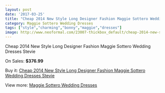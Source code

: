 ```yaml
---
layout: post
date: '2017-03-25'
title: "Cheap 2014 New Style Long Designer Fashion Maggie Sottero Wedding Dresses Stevie"
category: Maggie Sottero Wedding Dresses
tags: ["style","charming","bonny","maggie","dresses"]
image: http://www.neoformal.com/23007-thickbox_default/cheap-2014-new-style-long-designer-fashion-maggie-sottero-wedding-dresses-stevie.jpg
---
```

Cheap 2014 New Style Long Designer Fashion Maggie Sottero Wedding Dresses Stevie

On Sales: **$376.99**
<a href="https://www.neoformal.com/en/maggie-sottero-wedding-dresses-2014/7667-cheap-2014-new-style-long-designer-fashion-maggie-sottero-wedding-dresses-stevie.html"><amp-img layout="responsive" width="600" height="600" src="//www.neoformal.com/23007-thickbox_default/cheap-2014-new-style-long-designer-fashion-maggie-sottero-wedding-dresses-stevie.jpg" alt="Cheap 2014 New Style Long Designer Fashion Maggie Sottero Wedding Dresses Stevie 0" /></a>
<a href="https://www.neoformal.com/en/maggie-sottero-wedding-dresses-2014/7667-cheap-2014-new-style-long-designer-fashion-maggie-sottero-wedding-dresses-stevie.html"><amp-img layout="responsive" width="600" height="600" src="//www.neoformal.com/23008-thickbox_default/cheap-2014-new-style-long-designer-fashion-maggie-sottero-wedding-dresses-stevie.jpg" alt="Cheap 2014 New Style Long Designer Fashion Maggie Sottero Wedding Dresses Stevie 1" /></a>

Buy it: [Cheap 2014 New Style Long Designer Fashion Maggie Sottero Wedding Dresses Stevie](https://www.neoformal.com/en/maggie-sottero-wedding-dresses-2014/7667-cheap-2014-new-style-long-designer-fashion-maggie-sottero-wedding-dresses-stevie.html "Cheap 2014 New Style Long Designer Fashion Maggie Sottero Wedding Dresses Stevie")

View more: [Maggie Sottero Wedding Dresses](https://www.neoformal.com/en/123-maggie-sottero-wedding-dresses-2014 "Maggie Sottero Wedding Dresses")